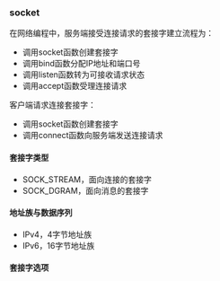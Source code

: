 ### socket

在网络编程中，服务端接受连接请求的套接字建立流程为：

- 调用socket函数创建套接字
- 调用bind函数分配IP地址和端口号
- 调用listen函数转为可接收请求状态
- 调用accept函数受理连接请求

客户端请求连接套接字：

- 调用socket函数创建套接字
- 调用connect函数向服务端发送连接请求

####  套接字类型

- SOCK_STREAM，面向连接的套接字
- SOCK_DGRAM，面向消息的套接字

####  地址族与数据序列

- IPv4，4字节地址族
- IPv6，16字节地址族

####  套接字选项